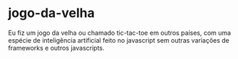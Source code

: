 # jogo-da-velha

Eu fiz um jogo da velha ou chamado tic-tac-toe em outros países, com uma espécie de inteligência artificial feito no javascript sem outras variações de frameworks e outros javascripts.
